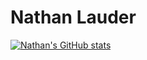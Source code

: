 # Nathan Lauder

[![Nathan's GitHub stats](https://github-readme-stats.vercel.app/api?username=nathanlauder&hide=prs,contribs&count_private=true&show_icons=true&hide_border=true&bg_color=135,F86CA7,F4D444&text_color=000000&icon_color=000000)](https://github.com/anuraghazra/github-readme-stats)

